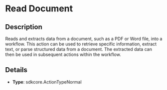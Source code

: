 
# Read Document

## Description

Reads and extracts data from a document, such as a PDF or Word file, into a workflow. This action can be used to retrieve specific information, extract text, or parse structured data from a document. The extracted data can then be used in subsequent actions within the workflow.

## Details

- **Type**: sdkcore.ActionTypeNormal
